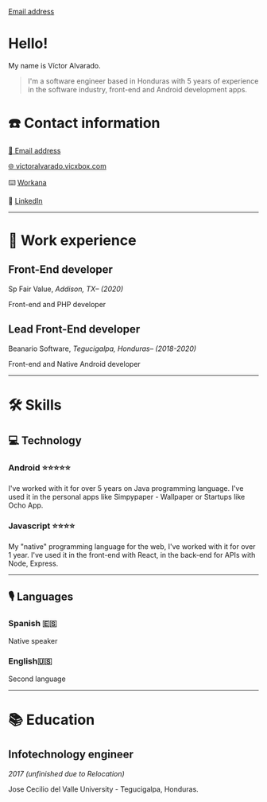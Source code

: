 [Email address](https://victoralvarado.vicxbox.com/#)
# Hello!
My name is Víctor Alvarado.

> I'm a software engineer based in Honduras with 5 years of experience in the software industry, front-end and Android development apps.

# ☎️ Contact information

[📧 Email address](https://victoralvarado.vicxbox.com/#)

[🌐 victoralvarado.vicxbox.com](https://victoralvarado.vicxbox.com/)

⌨️ [Workana](https://www.workana.com/freelancer/bdb3859d99e6f46b8cd6833c9b36bc3c?)

🔗 [LinkedIn](https://www.linkedin.com/in/victor-alvaradohn/)

---
# 💼 Work experience

## Front-End developer

Sp Fair Value, *Addison, TX– (2020)*

Front-end and PHP developer 

## Lead Front-End developer

Beanario Software, *Tegucigalpa, Honduras– (2018-2020)*

Front-end and Native Android  developer 

---

# 🛠 Skills

## 💻 Technology

### Android ⭐️⭐️⭐️⭐️⭐️

I've worked with it for over 5 years on Java programming language. I've used it in the personal apps like Simpypaper - Wallpaper or Startups like Ocho App.

### Javascript ⭐️⭐️⭐️⭐️

My "native" programming language for the web, I've worked with it for over 1 year. I've used it in the front-end with React, in the back-end for APIs with Node, Express.

---

## 🎙 Languages

### Spanish 🇪🇸

Native speaker

### English🇺🇸

Second language

---

# 📚 Education

## Infotechnology engineer

*2017 (unfinished due to Relocation)*

Jose Cecilio del Valle University - Tegucigalpa, Honduras.
